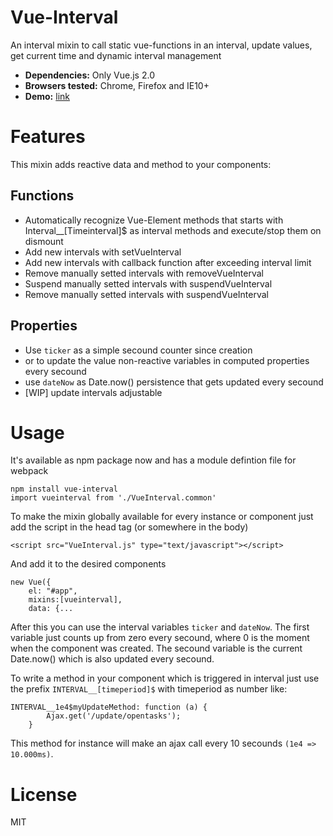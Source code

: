 # Vue-Interval
An interval mixin to call static vue-functions in an interval, update values, get current time and dynamic interval management

- **Dependencies:** Only Vue.js 2.0
- **Browsers tested:** Chrome, Firefox and IE10+
- **Demo:** [link](https://reinerba.github.io/Vue-Interval/Demo.html "Demo")

# Features

This mixin adds reactive data and method to your components:

## Functions
* Automatically recognize Vue-Element methods that starts with Interval__[Timeinterval]$ as interval methods and execute/stop them on dismount
* Add new intervals with setVueInterval
* Add new intervals with callback function after exceeding interval limit
* Remove manually setted intervals with removeVueInterval
* Suspend manually setted intervals with suspendVueInterval
* Remove manually setted intervals with suspendVueInterval

## Properties
* Use `ticker` as a simple secound counter since creation
* or to update the value non-reactive variables in computed properties every secound
* use `dateNow` as Date.now() persistence that gets updated every secound
* [WIP] update intervals adjustable

# Usage
It's available as npm package now and has a module defintion file for webpack

    npm install vue-interval
    import vueinterval from './VueInterval.common'

To make the mixin globally available for every instance or component just add the script in the head tag (or somewhere in the body)

    <script src="VueInterval.js" type="text/javascript"></script>

And add it to the desired components

    new Vue({
        el: "#app",
        mixins:[vueinterval],
        data: {...

After this you can use the interval variables `ticker` and `dateNow`. The first variable just counts up from zero every secound, where 0 is the moment when the component was created. The secound variable is the current Date.now() which is also updated every secound. 

To write a method in your component which is triggered in interval just use the prefix `INTERVAL__[timeperiod]$` with timeperiod as number like:

    INTERVAL__1e4$myUpdateMethod: function (a) {
            Ajax.get('/update/opentasks');
        }

This method for instance will make an ajax call every 10 secounds `(1e4 => 10.000ms)`.

# License
MIT
